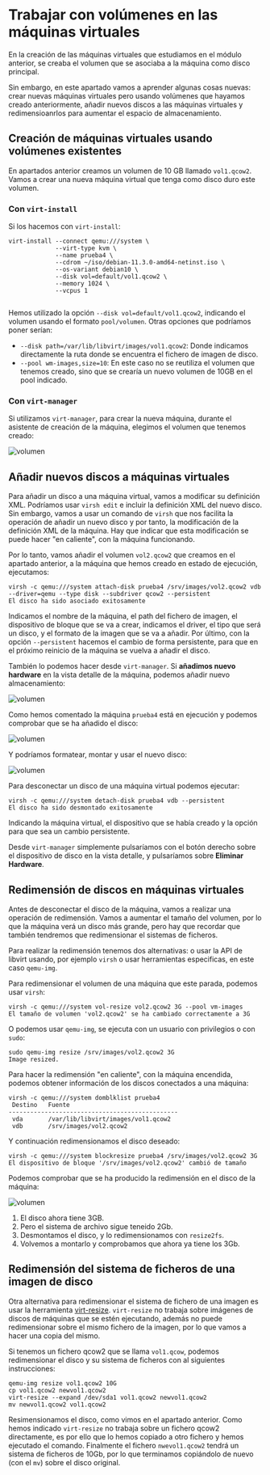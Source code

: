 # Trabajar con volúmenes en las máquinas virtuales

En la creación de las máquinas virtuales que estudiamos en el módulo anterior, se creaba el volumen que se asociaba a la máquina como disco principal.

Sin embargo, en este apartado vamos a aprender algunas cosas nuevas: crear nuevas máquinas virtuales pero usando volúmenes que hayamos creado anteriormente, añadir nuevos discos a las máquinas virtuales y redimensioanrlos para aumentar el espacio de almacenamiento.

## Creación de máquinas virtuales usando volúmenes existentes

En apartados anterior creamos un volumen de 10 GB llamado `vol1.qcow2`. Vamos a crear una nueva máquina virtual que tenga como disco duro este volumen.

### Con `virt-install`

Si los hacemos con `virt-install`:

```
virt-install --connect qemu:///system \
			 --virt-type kvm \
			 --name prueba4 \
			 --cdrom ~/iso/debian-11.3.0-amd64-netinst.iso \
			 --os-variant debian10 \
			 --disk vol=default/vol1.qcow2 \
			 --memory 1024 \
			 --vcpus 1
			 
```			 

Hemos utilizado la opción `--disk vol=default/vol1.qcow2`, indicando el volumen usando el formato `pool/volumen`. Otras opciones que podríamos poner serían:

* `--disk path=/var/lib/libvirt/images/vol1.qcow2`: Donde indicamos directamente la ruta donde se encuentra el fichero de imagen de disco.
* `--pool wm-images,size=10`: En este caso no se reutiliza el volumen que tenemos creado, sino que se crearía un nuevo volumen de 10GB en el pool indicado.

### Con `virt-manager`

Si utilizamos `virt-manager`, para crear la nueva máquina, durante el asistente de creación de la máquina, elegimos el volumen que tenemos creado:

![volumen](img/volumen4.png)

## Añadir nuevos discos a máquinas virtuales

Para añadir un disco a una máquina virtual, vamos a modificar su definición XML. Podríamos usar `virsh edit` e incluir la definición XML del nuevo disco. Sin embargo, vamos a usar un comando de `virsh` que nos facilita la operación de añadir un nuevo disco y por tanto, la modificación de la definición XML de la máquina. Hay que indicar que esta modificación se puede hacer "en caliente", con la máquina funcionando.

Por lo tanto, vamos añadir el volumen `vol2.qcow2` que creamos en el apartado anterior, a la máquina que hemos creado en estado de ejecución, ejecutamos:

```
virsh -c qemu:///system attach-disk prueba4 /srv/images/vol2.qcow2 vdb --driver=qemu --type disk --subdriver qcow2 --persistent
El disco ha sido asociado exitosamente
```

Indicamos el nombre de la máquina, el path del fichero de imagen, el dispositivo de bloque que se va a crear, indicamos el driver, el tipo que será un disco, y el formato de la imagen que se va a añadir. Por último, con la opción `--persistent` hacemos el cambio de forma persistente, para que en el próximo reinicio de la máquina se vuelva a añadir el disco.

También lo podemos hacer desde `virt-manager`. Si **añadimos nuevo hardware** en la vista detalle de la máquina, podemos añadir nuevo almacenamiento:

![volumen](img/volumen5.png)

Como hemos comentado la máquina `prueba4` está en ejecución y podemos comprobar que se ha añadido el disco:

![volumen](img/volumen6.png)

Y podríamos formatear, montar y usar el nuevo disco:

![volumen](img/volumen7.png)

Para desconectar un disco de una máquina virtual podemos ejecutar:

```
virsh -c qemu:///system detach-disk prueba4 vdb --persistent
El disco ha sido desmontado exitosamente
```

Indicando la máquina virtual, el dispositivo que se había creado y la opción para que sea un cambio persistente.

Desde `virt-manager` simplemente pulsaríamos con el botón derecho sobre el dispositivo de disco en la vista detalle, y pulsaríamos sobre **Eliminar Hardware**.

## Redimensión de discos en máquinas virtuales

Antes de desconectar el disco de la máquina, vamos a realizar una operación de redimensión. Vamos a aumentar el tamaño del volumen, por lo que la máquina verá un disco más grande, pero hay que recordar que también tendremos que redimensionar el sistemas de ficheros.

Para realizar la redimensión tenemos dos alternativas: o usar la API de libvirt usando, por ejemplo `virsh` o usar herramientas especificas, en este caso `qemu-img`.

Para redimensionar el volumen de una máquina que este parada, podemos usar `virsh`:

```
virsh -c qemu:///system vol-resize vol2.qcow2 3G --pool vm-images
El tamaño de volumen 'vol2.qcow2' se ha cambiado correctamente a 3G
```

O podemos usar `qemu-img`, se ejecuta con un usuario con privilegios o con `sudo`:

```
sudo qemu-img resize /srv/images/vol2.qcow2 3G
Image resized.
```

Para hacer la redimensión "en caliente", con la máquina encendida, podemos obtener información de los discos conectados a una máquina:

```
virsh -c qemu:///system domblklist prueba4 
 Destino   Fuente
-----------------------------------------------
 vda       /var/lib/libvirt/images/vol1.qcow2
 vdb       /srv/images/vol2.qcow2
```

Y continuación redimensionamos el disco deseado:

```
virsh -c qemu:///system blockresize prueba4 /srv/images/vol2.qcow2 3G
El dispositivo de bloque '/srv/images/vol2.qcow2' cambió de tamaño
```

Podemos comprobar que se ha producido la redimensión en el disco de la máquina:

![volumen](img/volumen8.png)

1. El disco ahora tiene 3GB.
2. Pero el sistema de archivo sigue teneido 2Gb. 
3. Desmontamos el disco, y lo redimensionamos con `resize2fs`.
4. Volvemos a montarlo y comprobamos que ahora ya tiene los 3Gb.

## Redimensión del sistema de ficheros de una imagen de disco

Otra alternativa para redimensionar el sistema de fichero de una imagen es usar la herramienta [virt-resize](https://libguestfs.org/virt-resize.1.html). `virt-resize` no trabaja sobre imágenes de discos de máquinas que se estén ejecutando, además no puede redimensionar sobre el mismo fichero de la imagen, por lo que vamos a hacer una copia del mismo.

Si tenemos un fichero qcow2 que se llama `vol1.qcow`, podemos redimensionar el disco y su sistema de ficheros con al siguientes instrucciones:

```
qemu-img resize vol1.qcow2 10G
cp vol1.qcow2 newvol1.qcow2
virt-resize --expand /dev/sda1 vol1.qcow2 newvol1.qcow2
mv newvol1.qcow2 vol1.qcow2
```

Resimensionamos el disco, como vimos en el apartado anterior. Como hemos indicado `virt-resize` no trabaja sobre un fichero qcow2 directamente, es por ello que lo hemos copiado a otro fichero y hemos ejecutado el comando. Finalmente el fichero `nwevol1.qcow2` tendrá un sistema de ficheros de 10Gb, por lo que terminamos copiándolo de nuevo (con el `mv`) sobre el disco original.

